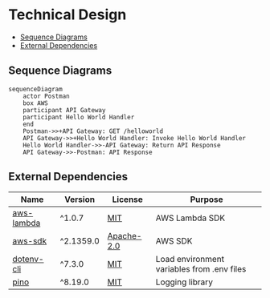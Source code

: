 # Technical Design

- [Sequence Diagrams](#sequence-diagrams)
- [External Dependencies](#external-dependencies)

## Sequence Diagrams

```mermaid
sequenceDiagram
    actor Postman 
    box AWS
    participant API Gateway
    participant Hello World Handler
    end
    Postman->>+API Gateway: GET /helloworld
    API Gateway->>+Hello World Handler: Invoke Hello World Handler
    Hello World Handler->>-API Gateway: Return API Response
    API Gateway->>-Postman: API Response
```

## External Dependencies

| Name       | Version    | License | Purpose       |
|------------|------------|---------|---------------|
| [aws-lambda](https://www.npmjs.com/package/aws-lambda) | ^1.0.7 | [MIT](https://github.com/awspilot/cli-lambda-deploy/blob/master/LICENSE) | AWS Lambda SDK |
| [aws-sdk](https://www.npmjs.com/package/aws-sdk)| ^2.1359.0 | [Apache-2.0](https://github.com/aws/aws-sdk-js/blob/master/LICENSE.txt) | AWS SDK       |
| [dotenv-cli](https://www.npmjs.com/package/dotenv-cli) | ^7.3.0 | [MIT](https://github.com/entropitor/dotenv-cli/blob/master/LICENSE) | Load environment variables from .env files |
| [pino](https://www.npmjs.com/package/pino) | ^8.19.0 | [MIT](https://github.com/pinojs/pino/blob/master/LICENSE) | Logging library |
